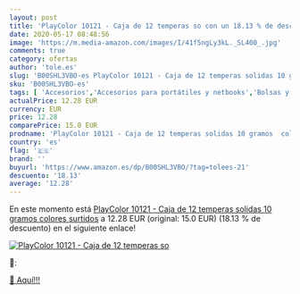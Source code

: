 ```yaml
---
layout: post
title: 'PlayColor 10121 - Caja de 12 temperas so con un 18.13 % de descuento'
date: 2020-05-17 08:48:56
image: 'https://m.media-amazon.com/images/I/41f5ngLy3kL._SL400_.jpg'
comments: true
category: ofertas
author: 'tole.es'
slug: 'B00SHL3VBO-es PlayColor 10121 - Caja de 12 temperas solidas 10 gramos...'
sku: 'B00SHL3VBO-es'
tags: [ 'Accesorios','Accesorios para portátiles y netbooks','Bolsas y fundas para portátiles y netbooks','Informática','Mochilas para portátiles y netbooks','playcolor', ]
actualPrice: 12.28 EUR
currency: EUR
price: 12.28
comparePrice: 15.0 EUR
prodname: 'PlayColor 10121 - Caja de 12 temperas solidas 10 gramos  colores surtidos'
country: 'es'
flag: '🇪🇸'
brand: ''
buyurl: 'https://www.amazon.es/dp/B00SHL3VBO/?tag=tolees-21'
descuento: '18.13'
average: '12.28'
---
```


En este momento está [PlayColor 10121 - Caja de 12 temperas solidas 10 gramos  colores surtidos](https://www.amazon.es/dp/B00SHL3VBO/?tag=tolees-21) a 12.28 EUR (original: 15.0 EUR) (18.13 %  de descuento) en el siguiente enlace!

[![PlayColor 10121 - Caja de 12 temperas so](https://m.media-amazon.com/images/I/41f5ngLy3kL._SL400_.jpg)](https://www.amazon.es/dp/B00SHL3VBO/?tag=tolees-21)

🔎:


[🛒 Aquí!!!](https://www.amazon.es/dp/B00SHL3VBO/?tag=tolees-21)
